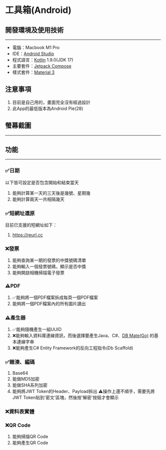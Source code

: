 # 工具箱(Android)

## 開發環境及使用技術
---

* 電腦：Macbook M1 Pro
* IDE：[Android Studio](https://developer.android.com/studio)
* 程式語言：[Kotlin](https://kotlinlang.org/) 1.9.0(JDK 17)
* 主要套件：[Jetpack Compose](https://developer.android.com/jetpack/compose?hl=zh-tw)
* 樣式套件：[Material 3](https://m3.material.io/)

## 注意事項

1. 目前是自己用的，畫面完全沒有經過設計
2. 此App的最低版本為Android Pie(28)

## 螢幕截圖
---

## 功能
---

### ✅日期

以下皆可設定是否包含開始和結束當天

1. 能夠計算某一天的三天後是幾號、星期幾
2. 能夠計算兩天一共相隔幾天

### ✅短網址還原

目前已支援的短網址如下：

1. https://reurl.cc

### ❌發票

1. 能夠查詢某一期的發票的中獎號碼清單
2. 能夠輸入一個發票號碼，顯示是否中獎
3. 能夠開啟相機掃描電子發票

### ⚠️PDF

1. ✅能夠將一個PDF檔案拆成每頁一個PDF檔案
2. 能夠將一個PDF檔案內的所有圖片讀出

### ⚠️產生器

1. ✅能夠隨機產生一組UUID
2. ❌能夠輸入資料庫連線資訊，而後選擇要產生Java、C#、[DB Mate(Go)](https://github.com/amacneil/dbmate)
   的基本連線字串
3. ❌能夠產生C# Entity Framework的反向工程指令(Db Scaffold)

### ✅雜湊、編碼

1. Base64
2. 能做MD5加密
3. 能做SHA系列加密
4. 能夠將JWT Token的Header、Payload拆出
   ⚠️操作上還不順手，需要先將JWT Token貼到'密文'區塊，然後按'解密'按鈕才會顯示

### ❌資料表實體

### ❌QR Code

1. 能夠掃描QR Code
2. 能夠產生QR Code
